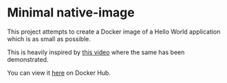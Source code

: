 # Minimal native-image

This project attempts to create a Docker image of a Hello World application which is as small as possible.

This is heavily inspired by [this video](https://www.youtube.com/watch?v=6wYrAtngIVo) where the same has been demonstrated.

You can view it [here](https://hub.docker.com/r/dan1st/hello-world-native-java) on Docker Hub.

